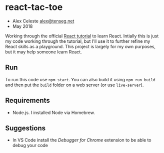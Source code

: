 # react-tac-toe

* Alex Celeste <alex@tenseg.net>
* May 2018

Working through the official [React tutorial](https://reactjs.org/tutorial/tutorial.html) to learn React. Intially this is just my code working through the tutorial, but I'll use it to further refine my React skills as a playground. This project is largely for my own purposes, but it may help someone learn React.

## Run

To run this code use `npm start`. You can also build it using `npm run build` and then put the `build` folder on a web server (or use `live-server`).

## Requirements

* Node.js. I installed Node via Homebrew.

## Suggestions

* In VS Code install the *Debugger for Chrome* extension to be able to debug your code